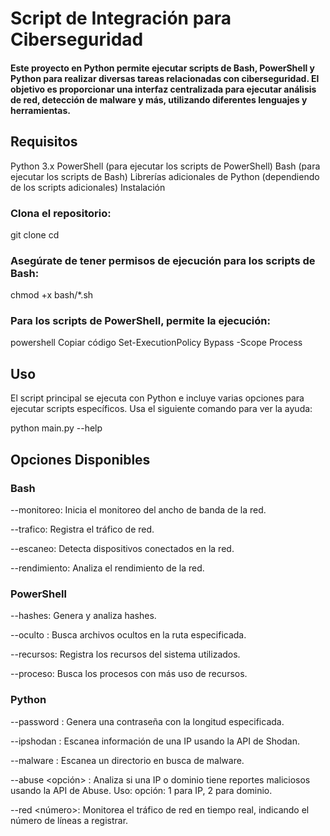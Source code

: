 # Script de Integración para Ciberseguridad

#### Este proyecto en Python permite ejecutar scripts de Bash, PowerShell y Python para realizar diversas tareas relacionadas con ciberseguridad. El objetivo es proporcionar una interfaz centralizada para ejecutar análisis de red, detección de malware y más, utilizando diferentes lenguajes y herramientas.

## Requisitos

Python 3.x
PowerShell (para ejecutar los scripts de PowerShell)
Bash (para ejecutar los scripts de Bash)
Librerías adicionales de Python (dependiendo de los scripts adicionales)
Instalación

### Clona el repositorio:

git clone <repositorio>
cd <directorio>

### Asegúrate de tener permisos de ejecución para los scripts de Bash:

chmod +x bash/*.sh

### Para los scripts de PowerShell, permite la ejecución:

powershell
Copiar código
Set-ExecutionPolicy Bypass -Scope Process

## Uso

El script principal se ejecuta con Python e incluye varias opciones para ejecutar scripts específicos. Usa el siguiente comando para ver la ayuda:

python main.py --help

## Opciones Disponibles

### Bash

--monitoreo: Inicia el monitoreo del ancho de banda de la red.

--trafico: Registra el tráfico de red.

--escaneo: Detecta dispositivos conectados en la red.

--rendimiento: Analiza el rendimiento de la red.

### PowerShell

--hashes: Genera y analiza hashes.

--oculto <ruta>: Busca archivos ocultos en la ruta especificada.

--recursos: Registra los recursos del sistema utilizados.

--proceso: Busca los procesos con más uso de recursos.

### Python

--password <longitud>: Genera una contraseña con la longitud especificada.

--ipshodan <APIKEY> <IP>: Escanea información de una IP usando la API de Shodan.

--malware <ruta>: Escanea un directorio en busca de malware.

--abuse <APIKEY> <opción> <valor>: Analiza si una IP o dominio tiene reportes maliciosos usando la API de Abuse. Uso:
opción: 1 para IP, 2 para dominio.

--red <número>: Monitorea el tráfico de red en tiempo real, indicando el número de líneas a registrar.
